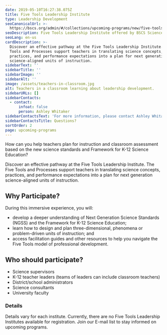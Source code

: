```yaml
---
date: 2019-05-10T16:27:38.075Z
title: Five Tools Leadership Institute
type: Leadership Development
seoCanonicalUrl: >-
  https://bscs.org/admin/#/collections/upcoming-programs/new/five-tools-leadership-institute
seoDescription: Five Tools Leadership Institute offered by BSCS Science Learning.
seoLang: en-us
cardDescription: >-
  Discover an effective pathway at the Five Tools Leadership Institute. The Five
  Tools and Processes support teachers in translating science concepts,
  practices, and performance expectations into a plan for next generation
  science-aligned units of instruction.
sidebarText: ''
sidebarTitle: ''
sidebarImage: ''
sidebarAlt: ''
image: /assets/teachers-in-classroom.jpg
alt: Teachers in a classroom learning about leadership development.
sidebarURLs: []
sidebarContacts:
  - contact:
      infoat: false
      person: Ashley Whitaker
sidebarContactsText: 'For more information, please contact Ashley Whitaker.'
sidebarContactsTitle: Questions?
sortOrder: 2
page: upcoming-programs
---
```

How can you help teachers plan for instruction and classroom assessment based on the new science standards and Framework for K-12 Science Education?

Discover an effective pathway at the Five Tools Leadership Institute. The Five Tools and Processes support teachers in translating science concepts, practices, and performance expectations into a plan for next generation science-aligned units of instruction.

## Why Participate?

During this immersive experience, you will:

* develop a deeper understanding of Next Generation Science Standards (NGSS) and the Framework for K-12 Science Education;
* learn how to design and plan three-dimensional, phenomena or problem-driven units of instruction; and
* access facilitation guides and other resources to help you navigate the Five Tools model of  professional development.

## Who should participate?

* Science supervisors
* K-12 teacher leaders (teams of leaders can include classroom teachers)
* District/school administrators
* Science consultants
* University faculty

### Details

Details vary for each institute. Currently, there are no Five Tools Leadership Institutes available for registration. Join our E-mail list to stay informed on upcoming programs.

